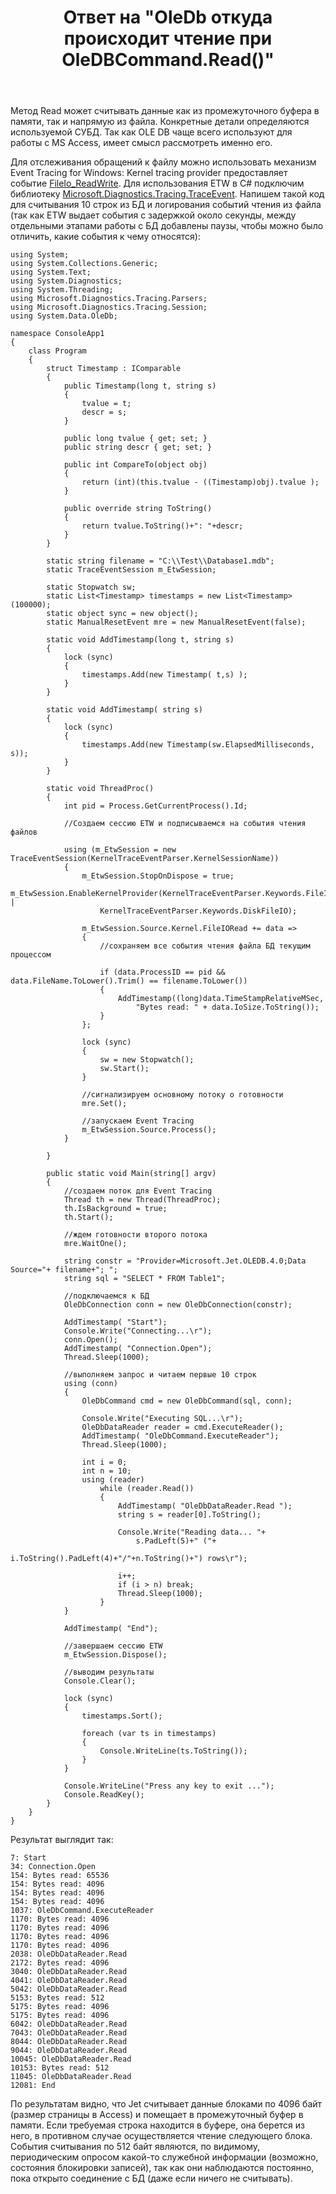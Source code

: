 ﻿---
title: "Ответ на \"OleDb откуда происходит чтение при OleDBCommand.Read()\""
se.owner.user_id: 240512
se.owner.display_name: "MSDN.WhiteKnight"
se.owner.link: "https://ru.stackoverflow.com/users/240512/msdn-whiteknight"
se.answer_id: 949545
se.question_id: 948354
se.post_type: answer
se.score: 1
se.is_accepted: True
---
<p>Метод Read может считывать данные как из промежуточного буфера в памяти, так и напрямую из файла. Конкретные детали определяются используемой СУБД. Так как OLE DB чаще всего используют для работы с MS Access, имеет смысл рассмотреть именно его.</p>

<p>Для отслеживания обращений к файлу можно использовать механизм Event Tracing for Windows: Kernel tracing provider предоставляет событие <a href="https://docs.microsoft.com/en-us/windows/desktop/etw/fileio-readwrite" rel="nofollow noreferrer">FileIo_ReadWrite</a>. Для использования ETW в C# подключим библиотеку <a href="https://www.nuget.org/packages/Microsoft.Diagnostics.Tracing.TraceEvent/" rel="nofollow noreferrer">Microsoft.Diagnostics.Tracing.TraceEvent</a>. Напишем такой код для считывания 10 строк из БД и логирования событий чтения из файла (так как ETW выдает события с задержкой около секунды, между отдельными этапами работы с БД добавлены паузы, чтобы можно было отличить, какие события к чему относятся):</p>

<pre><code>using System;
using System.Collections.Generic;
using System.Text;
using System.Diagnostics;
using System.Threading;
using Microsoft.Diagnostics.Tracing.Parsers;
using Microsoft.Diagnostics.Tracing.Session;
using System.Data.OleDb;

namespace ConsoleApp1
{    
    class Program
    {
        struct Timestamp : IComparable
        {
            public Timestamp(long t, string s)
            {
                tvalue = t;
                descr = s;
            }

            public long tvalue { get; set; }
            public string descr { get; set; }

            public int CompareTo(object obj)
            {
                return (int)(this.tvalue - ((Timestamp)obj).tvalue );
            }

            public override string ToString()
            {
                return tvalue.ToString()+": "+descr;
            }
        }    

        static string filename = "C:\\Test\\Database1.mdb";        
        static TraceEventSession m_EtwSession;

        static Stopwatch sw;
        static List&lt;Timestamp&gt; timestamps = new List&lt;Timestamp&gt;(100000);
        static object sync = new object();
        static ManualResetEvent mre = new ManualResetEvent(false);

        static void AddTimestamp(long t, string s)
        {
            lock (sync)
            {
                timestamps.Add(new Timestamp( t,s) );
            }
        }

        static void AddTimestamp( string s)
        {
            lock (sync)
            {
                timestamps.Add(new Timestamp(sw.ElapsedMilliseconds, s));
            }
        }

        static void ThreadProc()
        {
            int pid = Process.GetCurrentProcess().Id;

            //Создаем сессию ETW и подписываемся на события чтения файлов

            using (m_EtwSession = new TraceEventSession(KernelTraceEventParser.KernelSessionName))
            {
                m_EtwSession.StopOnDispose = true;
                m_EtwSession.EnableKernelProvider(KernelTraceEventParser.Keywords.FileIOInit |
                    KernelTraceEventParser.Keywords.DiskFileIO);

                m_EtwSession.Source.Kernel.FileIORead += data =&gt;
                {
                    //сохраняем все события чтения файла БД текущим процессом

                    if (data.ProcessID == pid &amp;&amp; data.FileName.ToLower().Trim() == filename.ToLower())  
                    {
                        AddTimestamp((long)data.TimeStampRelativeMSec,
                            "Bytes read: " + data.IoSize.ToString());                        
                    }  
                };

                lock (sync)
                {
                    sw = new Stopwatch();
                    sw.Start();
                }

                //сигнализируем основному потоку о готовности
                mre.Set();

                //запускаем Event Tracing
                m_EtwSession.Source.Process();
            }

        }

        public static void Main(string[] argv)
        {
            //создаем поток для Event Tracing
            Thread th = new Thread(ThreadProc);
            th.IsBackground = true;
            th.Start();

            //ждем готовности второго потока
            mre.WaitOne();

            string constr = "Provider=Microsoft.Jet.OLEDB.4.0;Data Source="+ filename+"; ";   
            string sql = "SELECT * FROM Table1";

            //подключаемся к БД
            OleDbConnection conn = new OleDbConnection(constr);

            AddTimestamp( "Start");
            Console.Write("Connecting...\r");
            conn.Open();
            AddTimestamp( "Connection.Open");
            Thread.Sleep(1000);

            //выполняем запрос и читаем первые 10 строк
            using (conn)
            {
                OleDbCommand cmd = new OleDbCommand(sql, conn);

                Console.Write("Executing SQL...\r");
                OleDbDataReader reader = cmd.ExecuteReader();
                AddTimestamp( "OleDbCommand.ExecuteReader");
                Thread.Sleep(1000);

                int i = 0;
                int n = 10;
                using (reader)
                    while (reader.Read())
                    {
                        AddTimestamp( "OleDbDataReader.Read ");
                        string s = reader[0].ToString();

                        Console.Write("Reading data... "+
                            s.PadLeft(5)+" ("+
                            i.ToString().PadLeft(4)+"/"+n.ToString()+") rows\r");

                        i++;
                        if (i &gt; n) break;
                        Thread.Sleep(1000);
                    }                
            }

            AddTimestamp( "End");                       

            //завершаем сессию ETW
            m_EtwSession.Dispose();

            //выводим результаты
            Console.Clear();

            lock (sync)
            {
                timestamps.Sort();

                foreach (var ts in timestamps)
                {
                    Console.WriteLine(ts.ToString());
                }
            }

            Console.WriteLine("Press any key to exit ...");
            Console.ReadKey();            
        }    
    }    
}
</code></pre>

<p>Результат выглядит так:</p>

<pre class="lang-none prettyprint-override"><code>7: Start
34: Connection.Open
154: Bytes read: 65536
154: Bytes read: 4096
154: Bytes read: 4096
154: Bytes read: 4096
1037: OleDbCommand.ExecuteReader
1170: Bytes read: 4096
1170: Bytes read: 4096
1170: Bytes read: 4096
1170: Bytes read: 4096
2038: OleDbDataReader.Read
2172: Bytes read: 4096
3040: OleDbDataReader.Read
4041: OleDbDataReader.Read
5042: OleDbDataReader.Read
5153: Bytes read: 512
5175: Bytes read: 4096
5175: Bytes read: 4096
6042: OleDbDataReader.Read
7043: OleDbDataReader.Read
8044: OleDbDataReader.Read
9044: OleDbDataReader.Read
10045: OleDbDataReader.Read
10153: Bytes read: 512
11045: OleDbDataReader.Read
12081: End
</code></pre>

<p>По результатам видно, что Jet считывает данные блоками по 4096 байт (размер страницы в Access) и помещает в промежуточный буфер в памяти. Если требуемая строка находится в буфере, она берется из него, в противном случае осуществляется чтение следующего блока. События считывания по 512 байт являются, по видимому, периодическим опросом какой-то служебной информации (возможно, состояния блокировки записей), так как они наблюдаются постоянно, пока открыто соединение с БД (даже если ничего не считывать).</p>

